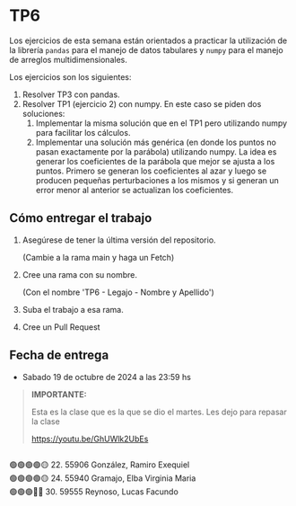 # TP6

Los ejercicios de esta semana están orientados a practicar la utilización de la librería `pandas` para el manejo de datos tabulares y `numpy` para el manejo de arreglos multidimensionales.

Los ejercicios son los siguientes:
1. Resolver TP3 con pandas.
2. Resolver TP1 (ejercicio 2) con numpy.
    En este caso se piden dos soluciones:
    1. Implementar la misma solución que en el TP1 pero utilizando numpy para facilitar los cálculos.
    2. Implementar una solución más genérica (en donde los puntos no pasan exactamente por la parábola) utilizando numpy. La idea es generar los coeficientes de la parábola que mejor se ajusta a los puntos. Primero se generan los coeficientes al azar y luego se producen pequeñas perturbaciones a los mismos y si generan un error menor al anterior se actualizan los coeficientes.

## Cómo entregar el trabajo
1. Asegúrese de tener la última versión del repositorio.
    
    (Cambie a la rama main y haga un Fetch)
2. Cree una rama con su nombre.
    
    (Con el nombre 'TP6 - Legajo - Nombre y Apellido')
3. Suba el trabajo a esa rama.
4. Cree un Pull Request 

## Fecha de entrega
- Sabado 19 de octubre de 2024 a las 23:59 hs


> **IMPORTANTE:** 
> 
> Esta es la clase que es la que se dio el 
> martes. 
> Les dejo para repasar la clase 
> 
> https://youtu.be/GhUWlk2UbEs
>
```
```
 🟢🟢🟢🟢🟡 22. 55906  González, Ramiro Exequiel               
 🟢🟢🟢🟢🟡 24. 55940  Gramajo, Elba Virginia Maria            
 🟢🟢🟢🔴🔴 30. 59555  Reynoso, Lucas Facundo                  
```
